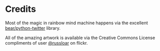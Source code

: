 # Credits

Most of the magic in rainbow mind machine happens via the excellent
[bear/python-twitter](https://github.com/bear/python-twitter) library.

All of the amazing artwork is available via the Creative Commons License
compliments of user [@russloar](https://www.flickr.com/photos/russloar/) 
on flickr.  


